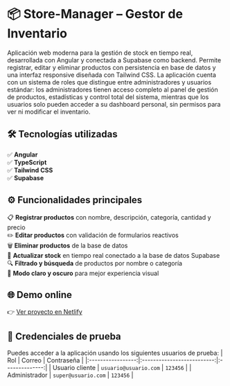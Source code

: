 # 📦 Store-Manager – Gestor de Inventario

Aplicación web moderna para la gestión de stock en tiempo real, desarrollada con Angular y conectada a Supabase como backend. Permite registrar, editar y eliminar productos con persistencia en base de datos y una interfaz responsive diseñada con Tailwind CSS. La aplicación cuenta con un sistema de roles que distingue entre administradores y usuarios estándar: los administradores tienen acceso completo al panel de gestión de productos, estadísticas y control total del sistema, mientras que los usuarios solo pueden acceder a su dashboard personal, sin permisos para ver ni modificar el inventario.

## 🛠️ Tecnologías utilizadas

✅ **Angular**  
✅ **TypeScript**  
✅ **Tailwind CSS**  
✅ **Supabase**  

## ⚙️ Funcionalidades principales

📋 **Registrar productos** con nombre, descripción, categoría, cantidad y precio  
✏️ **Editar productos** con validación de formularios reactivos  
🗑️ **Eliminar productos** de la base de datos  
🔄 **Actualizar stock** en tiempo real conectado a la base de datos Supabase  
🔍 **Filtrado y búsqueda** de productos por nombre o categoría  
🌙 **Modo claro y oscuro** para mejor experiencia visual

## 🌐 Demo online
👉 [Ver proyecto en Netlify](https://tech-stock-manager.netlify.app/)

## 🔐 Credenciales de prueba

Puedes acceder a la aplicación usando los siguientes usuarios de prueba:
| Rol             | Correo                  | Contraseña     |
|:-----------------:|:--------------------------:|:--------------:|
| Usuario cliente | `usuario@usuario.com`    | `123456`       |
| Administrador   | `super@usuario.com`      | `123456`       |
